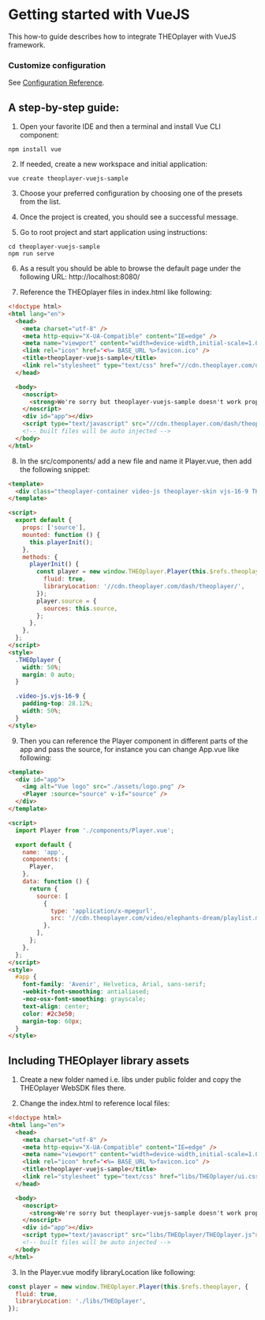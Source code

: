 # Getting started with VueJS

This how-to guide describes how to integrate THEOplayer with VueJS framework.

### Customize configuration

See [Configuration Reference](https://cli.vuejs.org/config/).

## A step-by-step guide:

1. Open your favorite IDE and then a terminal and install Vue CLI component:

```shell
npm install vue
```

2. If needed, create a new workspace and initial application:

```shell
vue create theoplayer-vuejs-sample
```

3. Choose your preferred configuration by choosing one of the presets from the list.

4. Once the project is created, you should see a successful message.

5. Go to root project and start application using instructions:

```shell
cd theoplayer-vuejs-sample
npm run serve
```

6. As a result you should be able to browse the default page under the following URL: http://localhost:8080/

7. Reference the THEOplayer files in index.html like following:

```html
<!doctype html>
<html lang="en">
  <head>
    <meta charset="utf-8" />
    <meta http-equiv="X-UA-Compatible" content="IE=edge" />
    <meta name="viewport" content="width=device-width,initial-scale=1.0" />
    <link rel="icon" href="<%= BASE_URL %>favicon.ico" />
    <title>theoplayer-vuejs-sample</title>
    <link rel="stylesheet" type="text/css" href="//cdn.theoplayer.com/dash/theoplayer/ui.css" />
  </head>

  <body>
    <noscript>
      <strong>We're sorry but theoplayer-vuejs-sample doesn't work properly without JavaScript enabled. Please enable it to continue.</strong>
    </noscript>
    <div id="app"></div>
    <script type="text/javascript" src="//cdn.theoplayer.com/dash/theoplayer/THEOplayer.js"></script>
    <!-- built files will be auto injected -->
  </body>
</html>
```

8. In the src/components/ add a new file and name it Player.vue, then add the following snippet:

```html
<template>
  <div class="theoplayer-container video-js theoplayer-skin vjs-16-9 THEOplayer" ref="theoplayer"></div>
</template>

<script>
  export default {
    props: ['source'],
    mounted: function () {
      this.playerInit();
    },
    methods: {
      playerInit() {
        const player = new window.THEOplayer.Player(this.$refs.theoplayer, {
          fluid: true,
          libraryLocation: '//cdn.theoplayer.com/dash/theoplayer/',
        });
        player.source = {
          sources: this.source,
        };
      },
    },
  };
</script>
<style>
  .THEOplayer {
    width: 50%;
    margin: 0 auto;
  }

  .video-js.vjs-16-9 {
    padding-top: 28.12%;
    width: 50%;
  }
</style>
```

9. Then you can reference the Player component in different parts of the app and pass the source, for instance you can change App.vue like following:

```html
<template>
  <div id="app">
    <img alt="Vue logo" src="./assets/logo.png" />
    <Player :source="source" v-if="source" />
  </div>
</template>

<script>
  import Player from './components/Player.vue';

  export default {
    name: 'app',
    components: {
      Player,
    },
    data: function () {
      return {
        source: [
          {
            type: 'application/x-mpegurl',
            src: '//cdn.theoplayer.com/video/elephants-dream/playlist.m3u8',
          },
        ],
      };
    },
  };
</script>
<style>
  #app {
    font-family: 'Avenir', Helvetica, Arial, sans-serif;
    -webkit-font-smoothing: antialiased;
    -moz-osx-font-smoothing: grayscale;
    text-align: center;
    color: #2c3e50;
    margin-top: 60px;
  }
</style>
```

## Including THEOplayer library assets

1. Create a new folder named i.e. libs under public folder and copy the THEOplayer WebSDK files there.

2. Change the index.html to reference local files:

```html
<!doctype html>
<html lang="en">
  <head>
    <meta charset="utf-8" />
    <meta http-equiv="X-UA-Compatible" content="IE=edge" />
    <meta name="viewport" content="width=device-width,initial-scale=1.0" />
    <link rel="icon" href="<%= BASE_URL %>favicon.ico" />
    <title>theoplayer-vuejs-sample</title>
    <link rel="stylesheet" type="text/css" href="libs/THEOplayer/ui.css" />
  </head>

  <body>
    <noscript>
      <strong>We're sorry but theoplayer-vuejs-sample doesn't work properly without JavaScript enabled. Please enable it to continue.</strong>
    </noscript>
    <div id="app"></div>
    <script type="text/javascript" src="libs/THEOplayer/THEOplayer.js"></script>
    <!-- built files will be auto injected -->
  </body>
</html>
```

3. In the Player.vue modify libraryLocation like following:

```js
const player = new window.THEOplayer.Player(this.$refs.theoplayer, {
  fluid: true,
  libraryLocation: './libs/THEOplayer',
});
```
